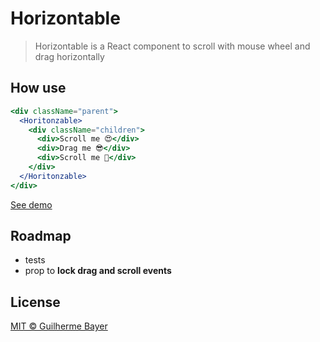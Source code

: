 # Horizontable
> Horizontable is a React component to scroll with mouse wheel and drag horizontally

## How use

```jsx
<div className="parent">
  <Horitonzable>
    <div className="children">
      <div>Scroll me 😍</div>
      <div>Drag me 😎</div>
      <div>Scroll me 🎉</div>
    </div>
  </Horitonzable>
</div>
```

[See demo](https://horizontable.surge.sh)


## Roadmap
- tests
- prop to **lock drag and scroll events**

## License

[MIT © Guilherme Bayer](https://github.com/iamgbayer/horizontable/blob/master/LICENSE.md)
